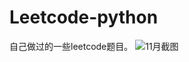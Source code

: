 # Leetcode-python
自己做过的一些leetcode题目。
![11月截图](https://user-images.githubusercontent.com/50348745/206947429-a2b057be-bdeb-473b-aed0-444f412f1784.png)
